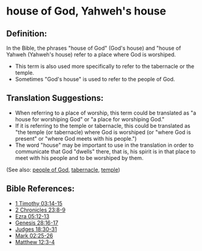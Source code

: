 # house of God, Yahweh's house #

## Definition: ##

In the Bible, the phrases "house of God" (God's house) and "house of Yahweh (Yahweh's house) refer to a place where God is worshiped.

* This term is also used more specifically to refer to the tabernacle or the temple.
* Sometimes "God's house" is used to refer to the people of God.

## Translation Suggestions: ##

* When referring to a place of worship, this term could be translated as "a house for worshiping God" or "a place for worshiping God."
* If it is referring to the temple or tabernacle, this could be translated as "the temple (or tabernacle) where God is worshiped (or "where God is present" or "where God meets with his people.")
* The word "house" may be important to use in the translation in order to communicate that God "dwells" there, that is, his spirit is in that place to meet with his people and to be worshiped by them.

(See also: [people of God](../kt/peopleofgod.md), [tabernacle](../kt/tabernacle.md), [temple](../kt/temple.md))

## Bible References: ##

* [1 Timothy 03:14-15](en/tn/1ti/help/03/14)
* [2 Chronicles 23:8-9](en/tn/2ch/help/23/08)
* [Ezra 05:12-13](en/tn/ezr/help/05/12)
* [Genesis 28:16-17](en/tn/gen/help/28/16)
* [Judges 18:30-31](en/tn/jdg/help/18/30)
* [Mark 02:25-26](en/tn/mrk/help/02/25)
* [Matthew 12:3-4](en/tn/mat/help/12/03)